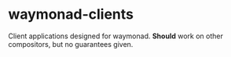 # waymonad-clients
Client applications designed for waymonad. **Should** work on other compositors, but no guarantees given.
